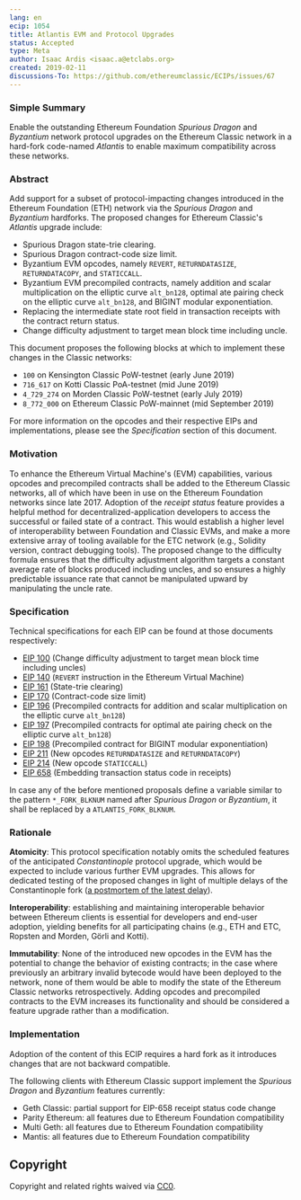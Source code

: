```yaml
---
lang: en
ecip: 1054
title: Atlantis EVM and Protocol Upgrades
status: Accepted
type: Meta
author: Isaac Ardis <isaac.a@etclabs.org>
created: 2019-02-11
discussions-To: https://github.com/ethereumclassic/ECIPs/issues/67
---
```


### Simple Summary

Enable the outstanding Ethereum Foundation _Spurious Dragon_ and _Byzantium_ network protocol upgrades on the Ethereum
Classic network in a hard-fork code-named _Atlantis_ to enable maximum compatibility across these networks.

### Abstract

Add support for a subset of protocol-impacting changes introduced in the Ethereum Foundation (ETH) network via the
_Spurious Dragon_ and _Byzantium_ hardforks. The proposed changes for Ethereum Classic's _Atlantis_ upgrade include:

- Spurious Dragon state-trie clearing.
- Spurious Dragon contract-code size limit.
- Byzantium EVM opcodes, namely `REVERT`, `RETURNDATASIZE`, `RETURNDATACOPY`, and `STATICCALL`.
- Byzantium EVM precompiled contracts, namely addition and scalar multiplication on the elliptic curve `alt_bn128`,
  optimal ate pairing check on the elliptic curve `alt_bn128`, and BIGINT modular exponentiation.
- Replacing the intermediate state root field in transaction receipts with the contract return status.
- Change difficulty adjustment to target mean block time including uncle.

This document proposes the following blocks at which to implement these changes in the Classic networks:

- `100` on Kensington Classic PoW-testnet (early June 2019)
- `716_617` on Kotti Classic PoA-testnet (mid June 2019)
- `4_729_274` on Morden Classic PoW-testnet (early July 2019)
- `8_772_000` on Ethereum Classic PoW-mainnet (mid September 2019)

For more information on the opcodes and their respective EIPs and implementations, please see the _Specification_
section of this document.

### Motivation

To enhance the Ethereum Virtual Machine's (EVM) capabilities, various opcodes and precompiled contracts shall be added
to the Ethereum Classic networks, all of which have been in use on the Ethereum Foundation networks since late 2017.
Adoption of the _receipt status_ feature provides a helpful method for decentralized-application developers to access
the successful or failed state of a contract. This would establish a higher level of interoperability between Foundation
and Classic EVMs, and make a more extensive array of tooling available for the ETC network (e.g., Solidity version,
contract debugging tools). The proposed change to the difficulty formula ensures that the difficulty adjustment
algorithm targets a constant average rate of blocks produced including uncles, and so ensures a highly predictable
issuance rate that cannot be manipulated upward by manipulating the uncle rate.

### Specification

Technical specifications for each EIP can be found at those documents respectively:

- [EIP 100](https://eips.ethereum.org/EIPS/eip-100) (Change difficulty adjustment to target mean block time including uncles)
- [EIP 140](https://eips.ethereum.org/EIPS/eip-140) (`REVERT` instruction in the Ethereum Virtual Machine)
- [EIP 161](https://eips.ethereum.org/EIPS/eip-161) (State-trie clearing)
- [EIP 170](https://eips.ethereum.org/EIPS/eip-170) (Contract-code size limit)
- [EIP 196](https://eips.ethereum.org/EIPS/eip-196) (Precompiled contracts for addition and scalar multiplication on the elliptic curve `alt_bn128`)
- [EIP 197](https://eips.ethereum.org/EIPS/eip-197) (Precompiled contracts for optimal ate pairing check on the elliptic curve `alt_bn128`)
- [EIP 198](https://eips.ethereum.org/EIPS/eip-198) (Precompiled contract for BIGINT modular exponentiation)
- [EIP 211](https://eips.ethereum.org/EIPS/eip-211) (New opcodes `RETURNDATASIZE` and `RETURNDATACOPY`)
- [EIP 214](https://eips.ethereum.org/EIPS/eip-214) (New opcode `STATICCALL`)
- [EIP 658](https://eips.ethereum.org/EIPS/eip-658) (Embedding transaction status code in receipts)

In case any of the before mentioned proposals define a variable similar to the pattern `*_FORK_BLKNUM` named after _Spurious Dragon_ or _Byzantium_, it shall be replaced by a `ATLANTIS_FORK_BLKNUM`.

### Rationale

__Atomicity__: This protocol specification notably omits the scheduled features of the anticipated _Constantinople_
protocol upgrade, which would be expected to include various further EVM upgrades. This allows for dedicated testing of
the proposed changes in light of multiple delays of the Constantinople fork
([a postmortem of the latest delay](https://medium.com/ethereum-cat-herders/a-post-mortem-report-the-constantinople-ethereum-hard-fork-postponement-dd780d7ae63d)).

__Interoperability__: establishing and maintaining interoperable behavior between Ethereum clients is essential for
developers and end-user adoption, yielding benefits for all participating chains (e.g., ETH and ETC, Ropsten and Morden,
Görli and Kotti).

__Immutability__: None of the introduced new opcodes in the EVM has the potential to change the behavior of existing
contracts; in the case where previously an arbitrary invalid bytecode would have been deployed to the network, none of
them would be able to modify the state of the Ethereum Classic networks retrospectively. Adding opcodes and precompiled
contracts to the EVM increases its functionality and should be considered a feature upgrade rather than a modification.

### Implementation

Adoption of the content of this ECIP requires a hard fork as it introduces changes that are not backward compatible.

The following clients with Ethereum Classic support implement the _Spurious Dragon_ and _Byzantium_ features currently:

- Geth Classic: partial support for EIP-658 receipt status code change
- Parity Ethereum: all features due to Ethereum Foundation compatibility
- Multi Geth: all features due to Ethereum Foundation compatibility
- Mantis: all features due to Ethereum Foundation compatibility

## Copyright

Copyright and related rights waived via [CC0](https://creativecommons.org/publicdomain/zero/1.0/).
